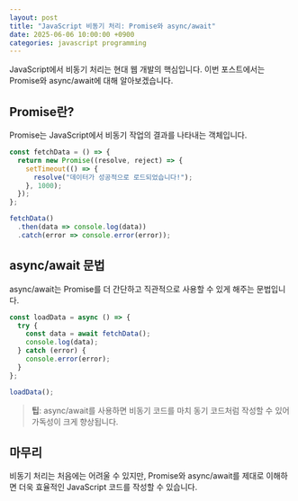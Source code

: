 ```yaml
---
layout: post
title: "JavaScript 비동기 처리: Promise와 async/await"
date: 2025-06-06 10:00:00 +0900
categories: javascript programming
---
```


JavaScript에서 비동기 처리는 현대 웹 개발의 핵심입니다. 이번 포스트에서는 Promise와 async/await에 대해 알아보겠습니다.

## Promise란?

Promise는 JavaScript에서 비동기 작업의 결과를 나타내는 객체입니다.

```javascript
const fetchData = () => {
  return new Promise((resolve, reject) => {
    setTimeout(() => {
      resolve("데이터가 성공적으로 로드되었습니다!");
    }, 1000);
  });
};

fetchData()
  .then(data => console.log(data))
  .catch(error => console.error(error));
```

## async/await 문법

async/await는 Promise를 더 간단하고 직관적으로 사용할 수 있게 해주는 문법입니다.

```javascript
const loadData = async () => {
  try {
    const data = await fetchData();
    console.log(data);
  } catch (error) {
    console.error(error);
  }
};

loadData();
```

> **팁**: async/await를 사용하면 비동기 코드를 마치 동기 코드처럼 작성할 수 있어 가독성이 크게 향상됩니다.

## 마무리

비동기 처리는 처음에는 어려울 수 있지만, Promise와 async/await를 제대로 이해하면 더욱 효율적인 JavaScript 코드를 작성할 수 있습니다.
